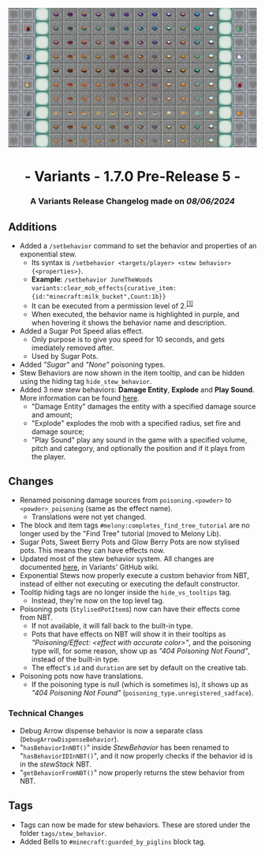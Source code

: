 ![Additions and Changes from 1.7.0 Pre-Release 5](ChangelogPhoto.png)

# <center>- Variants - 1.7.0 Pre-Release 5 -</center>
### <center>A Variants Release Changelog made on *08/06/2024*</center>

## Additions
- Added a `/setbehavior` command to set the behavior and properties of an exponential stew.
  - Its syntax is `/setbehavior <targets/player> <stew behavior>{<properties>}`.
  - **Example**: `/setbehavior JuneTheWoods variants:clear_mob_effects{curative_item:{id:"minecraft:milk_bucket",Count:1b}}`
  - It can be executed from a permission level of 2.<sup>[[1]](https://minecraft.wiki/w/Permission_level#Java_Edition)</sup>
  - When executed, the behavior name is highlighted in purple, and when hovering it shows the behavior name and description.
- Added a Sugar Pot Speed alias effect.
  - Only purpose is to give you speed for 10 seconds, and gets imediately removed after.
  - Used by Sugar Pots.
- Added *"Sugar"* and *"None"* poisoning types.
- Stew Behaviors are now shown in the item tooltip, and can be hidden using the hiding tag `hide_stew_behavior`.
- Added 3 new stew behaviors: **Damage Entity**, **Explode** and **Play Sound**. More information can be found [here](https://github.com/Fabricio20106/Variants/wiki/Exponential-Stews-(After-1.7.0%E2%80%90pre5)).
  - "Damage Entity" damages the entity with a specified damage source and amount;
  - "Explode" explodes the mob with a specified radius, set fire and damage source;
  - "Play Sound" play any sound in the game with a specified volume, pitch and category, and optionally the position and if it plays from the player.

## Changes
- Renamed poisoning damage sources from `poisoning.<powder>` to `<powder>_poisoning` (same as the effect name).
  - Translations were not yet changed.
- The block and item tags `#melony:completes_find_tree_tutorial` are no longer used by the "Find Tree" tutorial (moved to Melony Lib).
- Sugar Pots, Sweet Berry Pots and Glow Berry Pots are now stylised pots. This means they can have effects now.
- Updated most of the stew behavior system. All changes are documented [here](https://github.com/Fabricio20106/Variants/wiki/Exponential-Stews-(After-1.7.0%E2%80%90pre5)), in Variants' GitHub wiki.
- Exponential Stews now properly execute a custom behavior from NBT, instead of either not executing or executing the default constructor.
- Tooltip hiding tags are no longer inside the `hide_vs_tooltips` tag.
  - Instead, they're now on the top level tag.
- Poisoning pots (`StylisedPotItem`s) now can have their effects come from NBT.
  - If not available, it will fall back to the built-in type.
  - Pots that have effects on NBT will show it in their tooltips as *"Poisoning/Effect: \<effect with accurate color>"*, and the poisoning type will, for some reason, show up as *"404 Poisoning Not Found"*, instead of the built-in type.
  - The effect's `id` and `duration` are set by default on the creative tab.
- Poisoning pots now have translations.
  - If the poisoning type is null (which is sometimes is), it shows up as *"404 Poisoning Not Found"* (`poisoning_type.unregistered_sadface`).

### Technical Changes
- Debug Arrow dispense behavior is now a separate class (`DebugArrowDispenseBehavior`).
- "`hasBehaviorInNBT()`" inside *StewBehavior* has been renamed to "`hasBehaviorIDInNBT()`", and it now properly checks if the behavior id is in the *stewStack* NBT.
- "`getBehaviorFromNBT()`" now properly returns the stew behavior from NBT.

## Tags
- Tags can now be made for stew behaviors. These are stored under the folder `tags/stew_behavior`.
- Added Bells to `#minecraft:guarded_by_piglins` block tag.